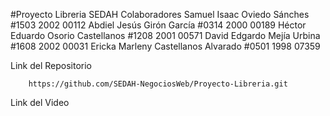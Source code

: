 #Proyecto Libreria SEDAH
Colaboradores
		    Samuel Isaac Oviedo Sánches #1503 2002 00112
		    Abdiel Jesús Girón García #0314 2000 00189
		    Héctor Eduardo Osorio Castellanos #1208 2001 00571
		    David Edgardo Mejía Urbina #1608 2002 00031
		    Ericka Marleny Castellanos Alvarado #0501 1998 07359


Link del Repositorio
		
		https://github.com/SEDAH-NegociosWeb/Proyecto-Libreria.git


Link del Video
                        
